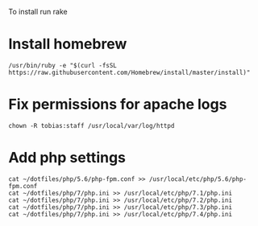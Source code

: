 To install run rake

# Install homebrew
```
/usr/bin/ruby -e "$(curl -fsSL https://raw.githubusercontent.com/Homebrew/install/master/install)"
```

# Fix permissions for apache logs
```
chown -R tobias:staff /usr/local/var/log/httpd
```

# Add php settings
```
cat ~/dotfiles/php/5.6/php-fpm.conf >> /usr/local/etc/php/5.6/php-fpm.conf
cat ~/dotfiles/php/7/php.ini >> /usr/local/etc/php/7.1/php.ini
cat ~/dotfiles/php/7/php.ini >> /usr/local/etc/php/7.2/php.ini
cat ~/dotfiles/php/7/php.ini >> /usr/local/etc/php/7.3/php.ini
cat ~/dotfiles/php/7/php.ini >> /usr/local/etc/php/7.4/php.ini
```
